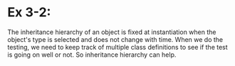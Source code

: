 # Ex 3-2: #

The inheritance hierarchy of an object is fixed at instantiation when the object's type is selected and does not change with time. When we do the testing, we need to keep track of multiple class definitions to see if the test is going on well or not. So inheritance hierarchy can help.

